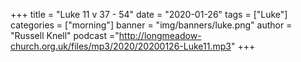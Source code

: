 +++
title = "Luke 11 v 37 - 54"
date = "2020-01-26"
tags = ["Luke"]
categories = ["morning"]
banner = "img/banners/luke.png"
author = "Russell Knell"
podcast ="http://longmeadow-church.org.uk/files/mp3/2020/20200126-Luke11.mp3"
+++
